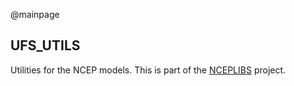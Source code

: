 @mainpage

## UFS_UTILS

Utilities for the NCEP models. This is part of the
[NCEPLIBS](https://github.com/NOAA-EMC/NCEPLIBS) project.
